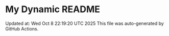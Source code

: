 # My Dynamic README
Updated at: Wed Oct  8 22:19:20 UTC 2025
This file was auto-generated by GitHub Actions.
